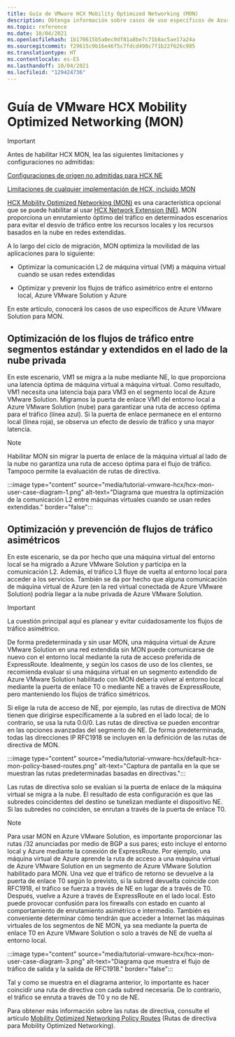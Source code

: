 ```yaml
---
title: Guía de VMware HCX Mobility Optimized Networking (MON)
description: Obtenga información sobre casos de uso específicos de Azure VMware Solution para Mobility Optimized Networking (MON).
ms.topic: reference
ms.date: 10/04/2021
ms.openlocfilehash: 1b170615b5a0ec0df81a8be7c71b8ac5ae17a24a
ms.sourcegitcommit: f29615c9b16e46f5c7fdcd498c7f1b22f626c985
ms.translationtype: HT
ms.contentlocale: es-ES
ms.lasthandoff: 10/04/2021
ms.locfileid: "129424736"
---
```

# <a name="vmware-hcx-mobility-optimized-networking-mon-guidance"></a>Guía de VMware HCX Mobility Optimized Networking (MON)

>[!IMPORTANT] 
>Antes de habilitar HCX MON, lea las siguientes limitaciones y configuraciones no admitidas:
>
>[Configuraciones de origen no admitidas para HCX NE](https://docs.vmware.com/en/VMware-HCX/4.2/hcx-user-guide/GUID-DBDB4D1B-60B6-4D16-936B-4AC632606909.html)
> 
>[Limitaciones de cualquier implementación de HCX, incluido MON](https://docs.vmware.com/en/VMware-HCX/4.2/hcx-user-guide/GUID-BEC26054-D560-46D0-98B4-7FF09501F801.html)


[HCX Mobility Optimized Networking (MON)](https://docs.vmware.com/en/VMware-HCX/4.2/hcx-user-guide/GUID-0E254D74-60A9-479C-825D-F373C41F40BC.html) es una característica opcional que se puede habilitar al usar [HCX Network Extension (NE)](configure-hcx-network-extension.md). MON proporciona un enrutamiento óptimo del tráfico en determinados escenarios para evitar el desvío de tráfico entre los recursos locales y los recursos basados en la nube en redes extendidas. 

A lo largo del ciclo de migración, MON optimiza la movilidad de las aplicaciones para lo siguiente:

- Optimizar la comunicación L2 de máquina virtual (VM) a máquina virtual cuando se usan redes extendidas 

- Optimizar y prevenir los flujos de tráfico asimétrico entre el entorno local, Azure VMware Solution y Azure


En este artículo, conocerá los casos de uso específicos de Azure VMware Solution para MON.


## <a name="optimize-traffic-flows-across-standard-and-stretched-segments-on-the-private-cloud-side"></a>Optimización de los flujos de tráfico entre segmentos estándar y extendidos en el lado de la nube privada 

En este escenario, VM1 se migra a la nube mediante NE, lo que proporciona una latencia óptima de máquina virtual a máquina virtual. Como resultado, VM1 necesita una latencia baja para VM3 en el segmento local de Azure VMware Solution. Migramos la puerta de enlace VM1 del entorno local a Azure VMware Solution (nube) para garantizar una ruta de acceso óptima para el tráfico (línea azul). Si la puerta de enlace permanece en el entorno local (línea roja), se observa un efecto de desvío de tráfico y una mayor latencia. 

>[!NOTE]
>Habilitar MON sin migrar la puerta de enlace de la máquina virtual al lado de la nube no garantiza una ruta de acceso óptima para el flujo de tráfico.  Tampoco permite la evaluación de rutas de directiva.

:::image type="content" source="media/tutorial-vmware-hcx/hcx-mon-user-case-diagram-1.png" alt-text="Diagrama que muestra la optimización de la comunicación L2 entre máquinas virtuales cuando se usan redes extendidas." border="false":::



## <a name="optimize-and-avoid-asymmetric-traffic-flows"></a>Optimización y prevención de flujos de tráfico asimétricos 

En este escenario, se da por hecho que una máquina virtual del entorno local se ha migrado a Azure VMware Solution y participa en la comunicación L2. Además, el tráfico L3 fluye de vuelta al entorno local para acceder a los servicios. También se da por hecho que alguna comunicación de máquina virtual de Azure (en la red virtual conectada de Azure VMware Solution) podría llegar a la nube privada de Azure VMware Solution.

>[!IMPORTANT]
>La cuestión principal aquí es planear y evitar cuidadosamente los flujos de tráfico asimétrico. 

De forma predeterminada y sin usar MON, una máquina virtual de Azure VMware Solution en una red extendida sin MON puede comunicarse de nuevo con el entorno local mediante la ruta de acceso preferida de ExpressRoute. Idealmente, y según los casos de uso de los clientes, se recomienda evaluar si una máquina virtual en un segmento extendido de Azure VMware Solution habilitado con MON debería volver al entorno local mediante la puerta de enlace T0 o mediante NE a través de ExpressRoute, pero manteniendo los flujos de tráfico simétricos.

Si elige la ruta de acceso de NE, por ejemplo, las rutas de directiva de MON tienen que dirigirse específicamente a la subred en el lado local; de lo contrario, se usa la ruta 0.0/0. Las rutas de directiva se pueden encontrar en las opciones avanzadas del segmento de NE. De forma predeterminada, todas las direcciones IP RFC1918 se incluyen en la definición de las rutas de directiva de MON. 

:::image type="content" source="media/tutorial-vmware-hcx/default-hcx-mon-policy-based-routes.png" alt-text="Captura de pantalla en la que se muestran las rutas predeterminadas basadas en directivas.":::

Las rutas de directiva solo se evalúan si la puerta de enlace de la máquina virtual se migra a la nube. El resultado de esta configuración es que las subredes coincidentes del destino se tunelizan mediante el dispositivo NE.  Si las subredes no coinciden, se enrutan a través de la puerta de enlace T0.

>[!NOTE]
>Para usar MON en Azure VMware Solution, es importante proporcionar las rutas /32 anunciadas por medio de BGP a sus pares; esto incluye el entorno local y Azure mediante la conexión de ExpressRoute. Por ejemplo, una máquina virtual de Azure aprende la ruta de acceso a una máquina virtual de Azure VMware Solution en un segmento de Azure VMware Solution habilitado para MON. Una vez que el tráfico de retorno se devuelve a la puerta de enlace T0 según lo previsto, si la subred devuelta coincide con RFC1918, el tráfico se fuerza a través de NE en lugar de a través de T0.  Después, vuelve a Azure a través de ExpressRoute en el lado local.  Esto puede provocar confusión para los firewalls con estado en cuanto al comportamiento de enrutamiento asimétrico e intermedio. También es conveniente determinar cómo tendrán que acceder a Internet las máquinas virtuales de los segmentos de NE MON, ya sea mediante la puerta de enlace T0 en Azure VMware Solution o solo a través de NE de vuelta al entorno local.

:::image type="content" source="media/tutorial-vmware-hcx/hcx-mon-user-case-diagram-3.png" alt-text="Diagrama que muestra el flujo de tráfico de salida y la salida de RFC1918." border="false":::

Tal y como se muestra en el diagrama anterior, lo importante es hacer coincidir una ruta de directiva con cada subred necesaria. De lo contrario, el tráfico se enruta a través de T0 y no de NE.

 
Para obtener más información sobre las rutas de directiva, consulte el artículo [Mobility Optimized Networking Policy Routes](https://docs.vmware.com/en/VMware-HCX/4.1/hcx-user-guide/GUID-F45B1DB5-C640-4A75-AEC5-45C58B1C9D63.html) (Rutas de directiva para Mobility Optimized Networking).

